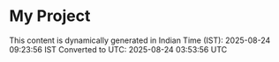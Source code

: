 # My Project

This content is dynamically generated in Indian Time (IST): 2025-08-24 09:23:56 IST
Converted to UTC: 2025-08-24 03:53:56 UTC
